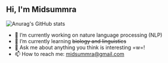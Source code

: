 ## Hi, I'm Midsummra
![Anurag's GitHub stats](https://github-readme-stats.vercel.app/api?username=IgarashiAkatuki)
- 🔭 I’m currently working on nature language processing (NLP)
- 🌱 I’m currently learning ~~biology and linguistics~~
- 💬 Ask me about anything you think is interesting =w=!
- 📫 How to reach me: midsummra@gmail.com 
<!--
**IgarashiAkatuki/IgarashiAkatuki** is a ✨ _special_ ✨ repository because its `README.md` (this file) appears on your GitHub profile.

Here are some ideas to get you started:
  ![Harlok's wakatime stats](https://github-readme-stats.vercel.app/api/wakatime?username=IgarashiAkatuki)

- 🔭 I’m currently working on nature language processing (NLP)
- 🌱 I’m currently learning ~~biology~~
- 👯 I’m looking to collaborate on ...
- 🤔 I’m looking for help with ...
- 💬 Ask me about ...
- 📫 How to reach me: ...
- 😄 Pronouns: ...
- ⚡ Fun fact: ...

-->
